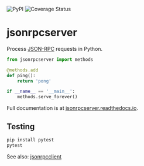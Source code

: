![PyPI](https://img.shields.io/pypi/v/jsonrpcserver.svg)
![Coverage Status](https://coveralls.io/repos/github/bcb/jsonrpcserver/badge.svg?branch=master)

# jsonrpcserver

Process [JSON-RPC](http://www.jsonrpc.org/) requests in Python.

```python
from jsonrpcserver import methods

@methods.add
def ping():
    return 'pong'

if __name__ == '__main__':
    methods.serve_forever()
```

Full documentation is at [jsonrpcserver.readthedocs.io](https://jsonrpcserver.readthedocs.io/).

## Testing

```sh
pip install pytest
pytest
```

See also: [jsonrpcclient](https://github.com/bcb/jsonrpcclient)
